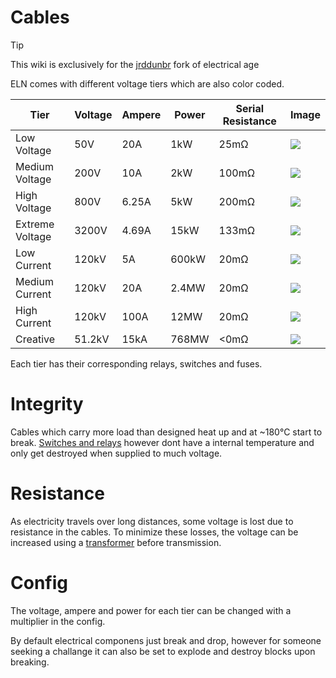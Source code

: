 # Cables

> [!TIP]
> This wiki is exclusively for the
> [jrddunbr](https://github.com/age-series/ElectricalAge) fork of electrical age

ELN comes with different voltage tiers which are also color coded.

| Tier            | Voltage | Ampere | Power | Serial Resistance | Image                                                            |
| --------------- | ------- | ------ | ----- | ----------------- | ---------------------------------------------------------------- |
| Low Voltage     | 50V     | 20A    | 1kW   | 25mΩ              | <img src="/cables/lowvoltagecable.png" class="pixelated" />      |
| Medium Voltage  | 200V    | 10A    | 2kW   | 100mΩ             | <img src="/cables/mediumvoltagecable.png" class="pixelated" />   |
| High Voltage    | 800V    | 6.25A  | 5kW   | 200mΩ             | <img src="/cables/highvoltagecable.png" class="pixelated" />     |
| Extreme Voltage | 3200V   | 4.69A  | 15kW  | 133mΩ             | <img src="/cables/veryhighvoltagecable.png" class="pixelated" /> |
| Low Current     | 120kV   | 5A     | 600kW | 20mΩ              | <img src="/cables/lowcurrentcable.png" class="pixelated" />      |
| Medium Current  | 120kV   | 20A    | 2.4MW | 20mΩ              | <img src="/cables/mediumcurrentcable.png" class="pixelated" />   |
| High Current    | 120kV   | 100A   | 12MW  | 20mΩ              | <img src="/cables/highcurrentcable.png" class="pixelated" />     |
| Creative        | 51.2kV  | 15kA   | 768MW | <0mΩ              | <img src="/cables/creativecable.png" class="pixelated" />        |

Each tier has their corresponding relays, switches and fuses.

# Integrity

Cables which carry more load than designed heat up and at ~180°C start to break.
[Switches and relays](/1-beginner/switches-and-relays.md) however dont have a internal temperature and only get destroyed when supplied to much voltage.

# Resistance

As electricity travels over long distances, some voltage is lost due to resistance in the cables. To minimize these losses, the voltage can be increased using a [transformer](/1-beginner/transformers.md) before transmission.

# Config

The voltage, ampere and power for each tier can be changed with a multiplier in the config.

By default electrical componens just break and drop, however for someone seeking a challange it can also be set to explode and destroy blocks upon breaking.
